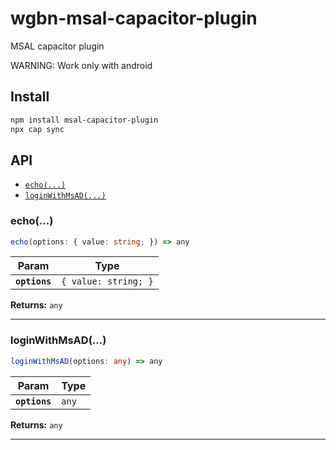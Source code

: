 # wgbn-msal-capacitor-plugin

MSAL capacitor plugin

WARNING: Work only with android

## Install

```bash
npm install msal-capacitor-plugin
npx cap sync
```

## API

<docgen-index>

* [`echo(...)`](#echo)
* [`loginWithMsAD(...)`](#loginwithmsad)

</docgen-index>

<docgen-api>
<!--Update the source file JSDoc comments and rerun docgen to update the docs below-->

### echo(...)

```typescript
echo(options: { value: string; }) => any
```

| Param         | Type                            |
| ------------- | ------------------------------- |
| **`options`** | <code>{ value: string; }</code> |

**Returns:** <code>any</code>

--------------------


### loginWithMsAD(...)

```typescript
loginWithMsAD(options: any) => any
```

| Param         | Type             |
| ------------- | ---------------- |
| **`options`** | <code>any</code> |

**Returns:** <code>any</code>

--------------------

</docgen-api>
